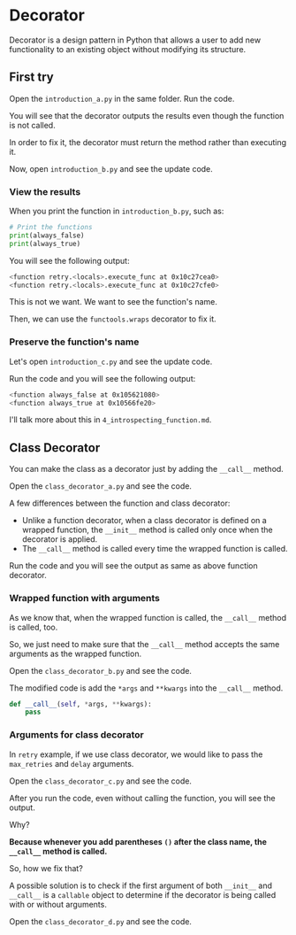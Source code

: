 # Decorator

Decorator is a design pattern in Python that allows a user to add new functionality to an existing object without modifying its structure.

## First try

Open the `introduction_a.py` in the same folder. Run the code.

You will see that the decorator outputs the results even though the function is not called.

In order to fix it, the decorator must return the method rather than executing it.

Now, open `introduction_b.py` and see the update code.

### View the results

When you print the function in `introduction_b.py`, such as:

```python
# Print the functions
print(always_false)
print(always_true)
```

You will see the following output:

```bash
<function retry.<locals>.execute_func at 0x10c27cea0>
<function retry.<locals>.execute_func at 0x10c27cfe0>
```

This is not we want. We want to see the function's name.

Then, we can use the `functools.wraps` decorator to fix it.

### Preserve the function's name

Let's open `introduction_c.py` and see the update code.

Run the code and you will see the following output:

```bash
<function always_false at 0x105621080>
<function always_true at 0x10566fe20>
```

I'll talk more about this in `4_introspecting_function.md`.

## Class Decorator

You can make the class as a decorator just by adding the `__call__` method.

Open the `class_decorator_a.py` and see the code.

A few differences between the function and class decorator:

- Unlike a function decorator, when a class decorator is defined on a wrapped function, the `__init__` method is called only once when the decorator is applied.
- The `__call__` method is called every time the wrapped function is called.

Run the code and you will see the output as same as above function decorator.

### Wrapped function with arguments

As we know that, when the wrapped function is called, the `__call__` method is called, too.

So, we just need to make sure that the `__call__` method accepts the same arguments as the wrapped function.

Open the `class_decorator_b.py` and see the code.

The modified code is add the `*args` and `**kwargs` into the `__call__` method.

```python
def __call__(self, *args, **kwargs):
    pass
```

### Arguments for class decorator

In `retry` example, if we use class decorator, we would like to pass the `max_retries` and `delay` arguments.

Open the `class_decorator_c.py` and see the code.

After you run the code, even without calling the function, you will see the output.

Why?

**Because whenever you add parentheses `()` after the class name, the `__call__` method is called.**

So, how we fix that?

A possible solution is to check if the first argument of both `__init__` and `__call__` is a `callable` object to determine if the decorator is being called with or without arguments.

Open the `class_decorator_d.py` and see the code.
